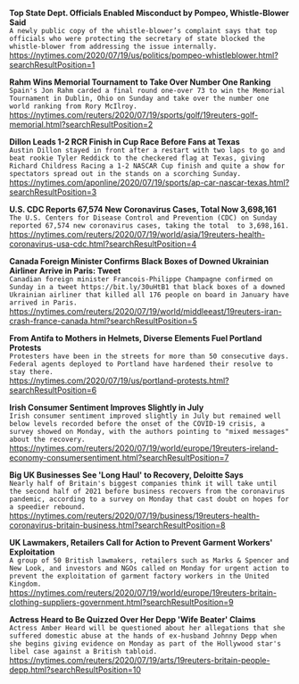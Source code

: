 **Top State Dept. Officials Enabled Misconduct by Pompeo, Whistle-Blower Said**\
`A newly public copy of the whistle-blower’s complaint says that top officials who were protecting the secretary of state blocked the whistle-blower from addressing the issue internally.`\
https://nytimes.com/2020/07/19/us/politics/pompeo-whistleblower.html?searchResultPosition=1

**Rahm Wins Memorial Tournament to Take Over Number One Ranking**\
`Spain's Jon Rahm carded a final round one-over 73 to win the Memorial Tournament in Dublin, Ohio on Sunday and take over the number one world ranking from Rory McIlroy.`\
https://nytimes.com/reuters/2020/07/19/sports/golf/19reuters-golf-memorial.html?searchResultPosition=2

**Dillon Leads 1-2 RCR Finish in Cup Race Before Fans at Texas**\
`Austin Dillon stayed in front after a restart with two laps to go and beat rookie Tyler Reddick to the checkered flag at Texas, giving Richard Childress Racing a 1-2 NASCAR Cup finish and quite a show for spectators spread out in the stands on a scorching Sunday. `\
https://nytimes.com/aponline/2020/07/19/sports/ap-car-nascar-texas.html?searchResultPosition=3

**U.S. CDC Reports 67,574 New Coronavirus Cases, Total Now 3,698,161**\
`The U.S. Centers for Disease Control and Prevention (CDC) on Sunday reported 67,574 new coronavirus cases, taking the total  to 3,698,161.`\
https://nytimes.com/reuters/2020/07/19/world/asia/19reuters-health-coronavirus-usa-cdc.html?searchResultPosition=4

**Canada Foreign Minister Confirms Black Boxes of Downed Ukrainian Airliner Arrive in Paris: Tweet**\
`Canadian foreign minister Francois-Philippe Champagne confirmed on Sunday in a tweet https://bit.ly/30uHtB1 that black boxes of a downed Ukrainian airliner that killed all 176 people on board in January have arrived in Paris.`\
https://nytimes.com/reuters/2020/07/19/world/middleeast/19reuters-iran-crash-france-canada.html?searchResultPosition=5

**From Antifa to Mothers in Helmets, Diverse Elements Fuel Portland Protests**\
`Protesters have been in the streets for more than 50 consecutive days. Federal agents deployed to Portland have hardened their resolve to stay there.`\
https://nytimes.com/2020/07/19/us/portland-protests.html?searchResultPosition=6

**Irish Consumer Sentiment Improves Slightly in July**\
`Irish consumer sentiment improved slightly in July but remained well below levels recorded before the onset of the COVID-19 crisis, a survey showed on Monday, with the authors pointing to "mixed messages" about the recovery.`\
https://nytimes.com/reuters/2020/07/19/world/europe/19reuters-ireland-economy-consumersentiment.html?searchResultPosition=7

**Big UK Businesses See 'Long Haul' to Recovery, Deloitte Says**\
`Nearly half of Britain's biggest companies think it will take until the second half of 2021 before business recovers from the coronavirus pandemic, according to a survey on Monday that cast doubt on hopes for a speedier rebound.`\
https://nytimes.com/reuters/2020/07/19/business/19reuters-health-coronavirus-britain-business.html?searchResultPosition=8

**UK Lawmakers, Retailers Call for Action to Prevent Garment Workers' Exploitation**\
`A group of 50 British lawmakers, retailers such as Marks & Spencer and New Look, and investors and NGOs called on Monday for urgent action to prevent the exploitation of garment factory workers in the United Kingdom.`\
https://nytimes.com/reuters/2020/07/19/world/europe/19reuters-britain-clothing-suppliers-government.html?searchResultPosition=9

**Actress Heard to Be Quizzed Over Her Depp 'Wife Beater' Claims**\
`Actress Amber Heard will be questioned about her allegations that she suffered domestic abuse at the hands of ex-husband Johnny Depp when she begins giving evidence on Monday as part of the Hollywood star's libel case against a British tabloid.`\
https://nytimes.com/reuters/2020/07/19/arts/19reuters-britain-people-depp.html?searchResultPosition=10

